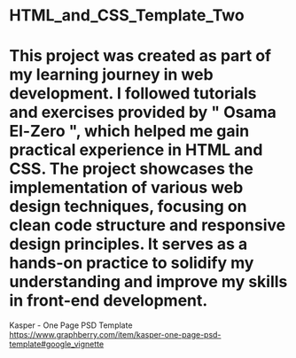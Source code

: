 # HTML_and_CSS_Template_Two
This project was created as part of my learning journey in web development. I followed tutorials and exercises provided by " Osama El-Zero ", which helped me gain practical experience in HTML and CSS. The project showcases the implementation of various web design techniques, focusing on clean code structure and responsive design principles. It serves as a hands-on practice to solidify my understanding and improve my skills in front-end development.
=====================================
Kasper - One Page PSD Template
https://www.graphberry.com/item/kasper-one-page-psd-template#google_vignette
